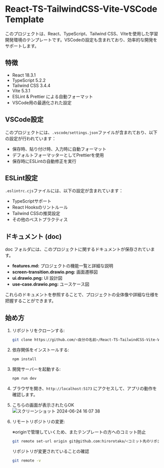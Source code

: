 # React-TS-TailwindCSS-Vite-VSCode Template

このプロジェクトは、React、TypeScript、Tailwind CSS、Viteを使用した学習開発環境のテンプレートです。VSCodeの設定も含まれており、効率的な開発をサポートします。

## 特徴

- React 18.3.1
- TypeScript 5.2.2
- Tailwind CSS 3.4.4
- Vite 5.3.1
- ESLint & Prettier による自動フォーマット
- VSCode用の最適化された設定

## VSCode設定

このプロジェクトには、`.vscode/settings.json`ファイルが含まれており、以下の設定が行われています：

- 保存時、貼り付け時、入力時に自動フォーマット
- デフォルトフォーマッターとしてPrettierを使用
- 保存時にESLintの自動修正を実行

## ESLint設定

`.eslintrc.cjs`ファイルには、以下の設定が含まれています：

- TypeScriptサポート
- React Hooksのリントルール
- Tailwind CSSの推奨設定
- その他のベストプラクティス

## ドキュメント (doc)

doc フォルダには、このプロジェクトに関するドキュメントが保存されています。

- **features.md:** プロジェクトの機能一覧と詳細な説明
- **screen-transition.drawio.png:** 画面遷移図
- **ui.drawio.png:** UI 設計図
- **use-case.drawio.png:** ユースケース図

これらのドキュメントを参照することで、プロジェクトの全体像や詳細な仕様を把握することができます。

## 始め方

1. リポジトリをクローンする:

   ```bash
   git clone https://github.com/<自分の名前>/React-TS-TailwindCSS-Vite-VS-Code-Template.git
   ```

2. 依存関係をインストールする:

   ```bash
   npm install
   ```

3. 開発サーバーを起動する:

   ```bash
   npm run dev
   ```

4. ブラウザを開き、`http://localhost:5173` にアクセスして、アプリの動作を確認します。

5. こちらの画面が表示されたらOK
![スクリーンショット 2024-06-24 16 07 38](https://github.com/hirorotaka/React-TS-TailwindCss-vite-Vscode-templete/assets/153050316/f150e6fa-4d67-4b99-af3e-13123d4b795a)

6. リモートリポジトリの変更:
   
   ※originで管理していくため、またテンプレートの方へのコミット防止
   ```bash
   git remote set-url origin git@github.com:hirorotaka/<コミット先のリポジトリ名>.git
   ```
   リポジトリが変更されていることの確認
   ```bash
   git remote -v
   ``` 

